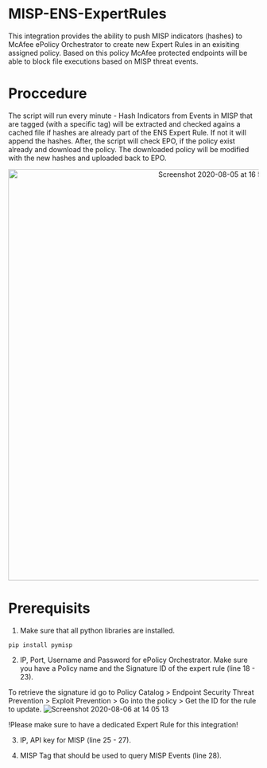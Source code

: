 # MISP-ENS-ExpertRules

This integration provides the ability to push MISP indicators (hashes) to McAfee ePolicy Orchestrator to create new Expert Rules in an exisiting assigned policy.
Based on this policy McAfee protected endpoints will be able to block file executions based on MISP threat events.

# Proccedure

The script will run every minute - Hash Indicators from Events in MISP that are tagged (with a specific tag) will be extracted and checked agains a cached file if hashes are already part of the ENS Expert Rule. If not it will append the hashes. After, the script will check EPO, if the policy exist already and download the policy. The downloaded policy will be modified with the new hashes and uploaded back to EPO.

<p align="center"><img width="826" alt="Screenshot 2020-08-05 at 16 52 38" src="https://user-images.githubusercontent.com/25227268/89427967-23643200-d73c-11ea-8e81-1075a51d00e0.png"></p>

# Prerequisits

1. Make sure that all python libraries are installed. 

```pip install pymisp```

2. IP, Port, Username and Password for ePolicy Orchestrator. Make sure you have a Policy name and the Signature ID of the expert rule (line 18 - 23).

To retrieve the signature id go to Policy Catalog > Endpoint Security Threat Prevention > Exploit Prevention > Go into the policy > Get the ID for the rule to update.
![Screenshot 2020-08-06 at 14 05 13](https://user-images.githubusercontent.com/25227268/89529946-ebb5c280-d7ed-11ea-9a49-b6422b58016d.png)


!Please make sure to have a dedicated Expert Rule for this integration!

3. IP, API key for MISP (line 25 - 27).

4. MISP Tag that should be used to query MISP Events (line 28).


